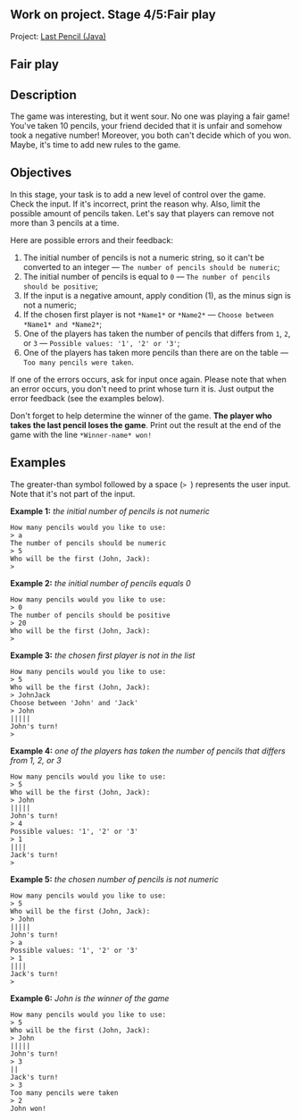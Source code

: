## Work on project. Stage 4/5:Fair play

Project: [Last Pencil (Java)](https://hyperskill.org/projects/341)

## Fair play

## Description

The game was interesting, but it went sour. No one was playing a fair game! You've taken 10 pencils, your friend decided
that it is unfair and somehow took a negative number! Moreover, you both can't decide which of you won. Maybe, it's time
to add new rules to the game.

## Objectives

In this stage, your task is to add a new level of control over the game. Check the input. If it's incorrect, print the
reason why. Also, limit the possible amount of pencils taken. Let's say that players can remove not more than 3 pencils
at a time.

Here are possible errors and their feedback:

1. The initial number of pencils is not a numeric string, so it can't be converted to an integer —
   `The number of pencils should be numeric`;
2. The initial number of pencils is equal to `0` *—* `The number of pencils should be positive`;
3. If the input is a negative amount, apply condition (1), as the minus sign is not a numeric;
4. If the chosen first player is not `*Name1*` or `*Name2*` — `Choose between *Name1* and *Name2*`;
5. One of the players has taken the number of pencils that differs from `1`, `2`, or `3` —
   `Possible values: '1', '2' or '3'`;
6. One of the players has taken more pencils than there are on the table — `Too many pencils were taken`.

If one of the errors occurs, ask for input once again. Please note that when an error occurs, you don't need to print
whose turn it is. Just output the error feedback (see the examples below).

Don't forget to help determine the winner of the game. **The player who takes the last pencil loses the game**. Print
out the result at the end of the game with the line `*Winner-name* won!`

## Examples

The greater-than symbol followed by a space (`> `) represents the user input. Note that it's not part of the input.

**Example 1:** *the initial number of pencils is not numeric*

```no-highlight
How many pencils would you like to use:
> a
The number of pencils should be numeric
> 5
Who will be the first (John, Jack):
>
```

**Example 2:** *the initial number of pencils equals 0*

```no-highlight
How many pencils would you like to use:
> 0
The number of pencils should be positive
> 20
Who will be the first (John, Jack):
>
```

**Example 3:** *the chosen first player is not in the list*

```no-highlight
How many pencils would you like to use:
> 5
Who will be the first (John, Jack):
> JohnJack
Choose between 'John' and 'Jack'
> John
|||||
John's turn!
>
```

**Example 4:** *one of the players has taken the number of pencils that differs from 1, 2, or 3*

```no-highlight
How many pencils would you like to use:
> 5
Who will be the first (John, Jack):
> John
|||||
John's turn!
> 4
Possible values: '1', '2' or '3'
> 1
||||
Jack's turn!
>
```

**Example 5:** *the chosen number of pencils is not numeric*

```no-highlight
How many pencils would you like to use:
> 5
Who will be the first (John, Jack):
> John
|||||
John's turn!
> a
Possible values: '1', '2' or '3'
> 1
||||
Jack's turn!
>
```

**Example 6:** *John is the winner of the game*

```no-highlight
How many pencils would you like to use:
> 5
Who will be the first (John, Jack):
> John
|||||
John's turn!
> 3
||
Jack's turn!
> 3
Too many pencils were taken
> 2
John won!
```